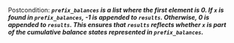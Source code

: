 Postcondition: ***`prefix_balances` is a list where the first element is 0. If `x` is found in `prefix_balances`, -1 is appended to `results`. Otherwise, 0 is appended to `results`. This ensures that `results` reflects whether `x` is part of the cumulative balance states represented in `prefix_balances`.***